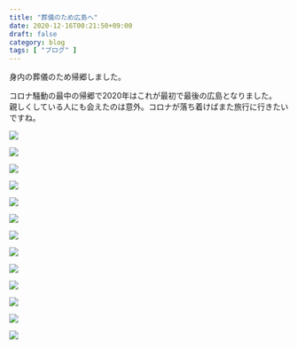 ```yaml
---
title: "葬儀のため広島へ"
date: 2020-12-16T00:21:50+09:00
draft: false
category: blog
tags: [ "ブログ" ]
---
```

身内の葬儀のため帰郷しました。  
<!--more-->
コロナ騒動の最中の帰郷で2020年はこれが最初で最後の広島となりました。  
親しくしている人にも会えたのは意外。コロナが落ち着けばまた旅行に行きたいですね。  

![](img/1.jpg)  

![](img/2.jpg)  

![](img/3.jpg)  

![](img/4.jpg)  

![](img/5.jpg)  

![](img/6.jpg)  

![](img/7.jpg)  

![](img/8.jpg)  

![](img/9.jpg)  

![](img/10.jpg)  

![](img/11.jpg)  

![](img/12.jpg)  

![](img/13.jpg)  
